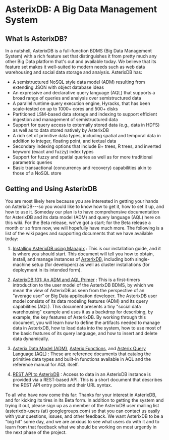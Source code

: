 # AsterixDB: A Big Data Management System #

## What Is AsterixDB? ##

In a nutshell, AsterixDB is a full-function BDMS (Big Data Management System) with a rich feature set that distinguishes it from pretty much any other Big Data platform that's out and available today.  We believe that its feature set makes it well-suited to modern needs such as web data warehousing and social data storage and analysis.  AsterixDB has:

 * A semistructured NoSQL style data model (ADM) resulting from extending JSON with object database ideas
 * An expressive and declarative query language (AQL) that supports a broad range of queries and analysis over semistructured data
 * A parallel runtime query execution engine, Hyracks, that has been scale-tested on up to 1000+ cores and 500+ disks
 * Partitioned LSM-based data storage and indexing to support efficient ingestion and management of semistructured data
 * Support for query access to externally stored data (e.g., data in HDFS) as well as to data stored natively by AsterixDB
 * A rich set of primitive data types, including spatial and temporal data in addition to integer, floating point, and textual data
 * Secondary indexing options that include B+ trees, R trees, and inverted keyword (exact and fuzzy) index types
 * Support for fuzzy and spatial queries as well as for more traditional parametric queries
 * Basic transactional (concurrency and recovery) capabilities akin to those of a NoSQL store

## Getting and Using AsterixDB ##

You are most likely here because you are interested in getting your hands on AsterixDB---so you would like to know how to get it, how to set it up, and how to use it.
Someday our plan is to have comprehensive documentation for AsterixDB and its data model (ADM) and query language (AQL) here on this wiki.
For the Beta release, we've got a start; for the Beta release a month or so from now, we will hopefully have much more.
The following is a list of the wiki pages and supporting documents that we have available today:

1. [Installing AsterixDB using Managix](install.html) :
This is our installation guide, and it is where you should start.
This document will tell you how to obtain, install, and manage instances of [AsterixDB](http://obelix.ics.uci.edu/nexus/content/repositories/asterix-releases/edu/uci/ics/asterix/asterix-installer/0.8.0/asterix-installer-0.8.0-binary-assembly.zip), including both single-machine setup (for developers) as well as cluster installations (for deployment in its intended form).

2. [AsterixDB 101: An ADM and AQL Primer](aql/primer.html) :
This is a first-timers introduction to the user model of the AsterixDB BDMS, by which we mean the view of AsterixDB as seen from the perspective of an "average user" or Big Data application developer.
The AsterixDB user model consists of its data modeling features (ADM) and its query capabilities (AQL).
This document presents a tiny "social data warehousing" example and uses it as a backdrop for describing, by example, the key features of AsterixDB.
By working through this document, you will learn how to define the artifacts needed to manage data in AsterixDB, how to load data into the system, how to use most of the basic features of its query language, and how to insert and delete data dynamically.

3. [Asterix Data Model (ADM)](aql/datamodel.html), [Asterix Functions](aql/functions.html), and [Asterix Query Language (AQL)](aql/manual.html) :
These are reference documents that catalog the primitive data types and built-in functions available in AQL and the reference manual for AQL itself.

5. [REST API to AsterixDB](api.html) :
Access to data in an AsterixDB instance is provided via a REST-based API.
This is a short document that describes the REST API entry points and their URL syntax.

To all who have now come this far: Thanks for your interest in AsterixDB, and for kicking its tires in its Beta form.
In addition to getting the system and trying it out, please sign up as a member of the AsterixDB user mailing list (asterixdb-users (at) googlegroups.com) so that you can contact us easily with your questions, issues, and other feedback.
We want AsterixDB to be a "big hit" some day, and we are anxious to see what users do with it and to learn from that feedback what we should be working on most urgently in the next phase of the project.
